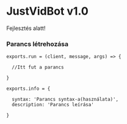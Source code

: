 # JustVidBot v1.0
Fejlesztés alatt!

### Parancs létrehozása
```
exports.run = (client, message, args) => {

  //Itt fut a parancs

}

exports.info = {

  syntax: 'Parancs syntax-a(használata)',
  description: 'Parancs leírása'

}
```
